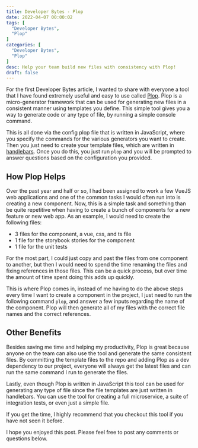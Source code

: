 ```yaml
---
title: Developer Bytes - Plop
date: 2022-04-07 00:00:02
tags: [
  "Developer Bytes",
  "Plop"
]
categories: [
  "Developer Bytes",
  "Plop"
]
desc: Help your team build new files with consistency with Plop!
draft: false
---
```


For the first Developer Bytes article, I wanted to share with everyone a tool that I have found extremely useful and easy to use called [Plop](https://github.com/plopjs/plop). Plop is a micro-generator framework that can be used for generating new files in a consistent manner using templates you define. This simple tool gives you a way to generate code or any type of file, by running a simple console command.

This is all done via the config plop file that is written in JavaScript, where you specify the commands for the various generators you want to create. Then you just need to create your template files, which are written in [handlebars](https://handlebarsjs.com/). Once you do this, you just run `plop` and you will be prompted to answer questions based on the configuration you provided.

## How Plop Helps

Over the past year and half or so, I had been assigned to work a few VueJS web applications and one of the common tasks I would often run into is creating a new component. Now, this is a simple task and something than be quite repetitive when having to create a bunch of components for a new feature or new web app. As an example, I would need to create the following files:

- 3 files for the component, a vue, css, and ts file
- 1 file for the storybook stories for the component
- 1 file for the unit tests

For the most part, I could just copy and past the files from one component to another, but then I would need to spend the time renaming the files and fixing references in those files. This can be a quick process, but over time the amount of time spent doing this adds up quickly.

This is where Plop comes in, instead of me having to do the above steps every time I want to create a component in the project, I just need to run the following command `plop`, and answer a few inputs regarding the name of the component. Plop will then generate all of my files with the correct file names and the correct references.

## Other Benefits

Besides saving me time and helping my productivity, Plop is great because anyone on the team can also use the tool and generate the same consistent files. By committing the template files to the repo and adding Plop as a dev dependency to our project, everyone will always get the latest files and can run the same command I run to generate the files.

Lastly, even though Plop is written in JavaScript this tool can be used for generating any type of file since the file templates are just written in handlebars. You can use the tool for creating a full microservice, a suite of integration tests, or even just a simple file.

If you get the time, I highly recommend that you checkout this tool if you have not seen it before.

I hope you enjoyed this post. Please feel free to post any comments or questions below.
